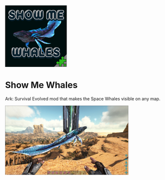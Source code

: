 <a href="https://steamcommunity.com/sharedfiles/filedetails/?id=2505754047"><img src="https://github.com/Kozenomenon/ShowMeWhales/blob/main/icon/SMW_Icon.png?raw=true" alt="ModPage" width="200"></a> 
# Show Me Whales
 Ark: Survival Evolved mod that makes the Space Whales visible on any map.

<img src="https://github.com/Kozenomenon/ShowMeWhales/blob/main/icon/346110_screenshots_20210602163910_1.jpg?raw=true" alt="Screenshot" width="400">